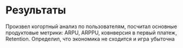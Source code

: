 # Результаты
Произвел когортный анализ по пользователям, посчитал основные продуктовые метрики: ARPU, ARPPU, ковнверсия в первый платеж, Retention. Определил, что экономика не сходится и игра убыточна
